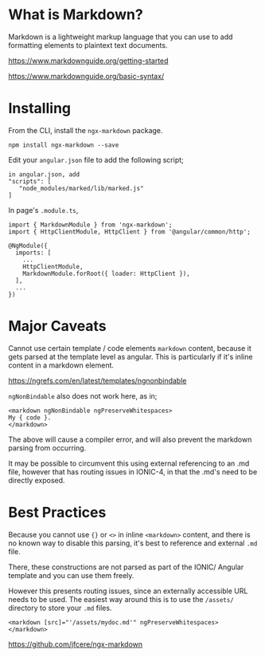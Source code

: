 


# What is Markdown?

Markdown is a lightweight markup language that you can use to add formatting elements to plaintext text documents. 

https://www.markdownguide.org/getting-started

https://www.markdownguide.org/basic-syntax/
  
# Installing

From the CLI, install the `ngx-markdown` package. 

```
npm install ngx-markdown --save
```

Edit your `angular.json` file to add the following script; 

```
in angular.json, add
"scripts": [
   "node_modules/marked/lib/marked.js"
]
```

In page's `.module.ts`,


```
import { MarkdownModule } from 'ngx-markdown';
import { HttpClientModule, HttpClient } from '@angular/common/http';
```

```
@NgModule({
  imports: [
    ...
    HttpClientModule,
    MarkdownModule.forRoot({ loader: HttpClient }),
  ],
  ...
})
```

# Major Caveats

Cannot use certain template / code elements `markdown` content,
because it gets parsed at the template level as angular.
This is particularly if it's inline content in a markdown element.

https://ngrefs.com/en/latest/templates/ngnonbindable

`ngNonBindable` also does not work here, as in;

```
<markdown ngNonBindable ngPreserveWhitespaces>
My { code }.
</markdown>
```

The above will cause a compiler error, and will also prevent the markdown parsing from occurring. 

It may be possible to circumvent this using external referencing to an .md file,
however that has routing issues in IONIC-4, in that the .md's need to be directly exposed.

# Best Practices

Because you cannot use `{}` or `<>` in inline `<markdown>` content, 
and there is no known way to disable this parsing, 
it's best to reference and external `.md` file.

There, these constructions are not parsed as part of the IONIC/ Angular template and you can use them freely. 

However this presents routing issues, since an externally accessible URL needs to be used. 
The easiest way around this is to use the `/assets/` directory to store your `.md` files.

```
<markdown [src]="'/assets/mydoc.md'" ngPreserveWhitespaces>
</markdown>
```


https://github.com/jfcere/ngx-markdown
